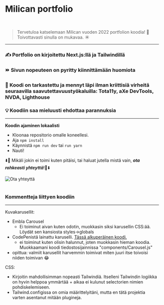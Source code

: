 # Milican portfolio

![<img align="left" alt="built with <3">](http://ForTheBadge.com/images/badges/built-with-love.svg)
![<img align="left" alt="Made with React">](https://forthebadge.com/images/badges/powered-by-coffee.svg)

> Tervetuloa katselemaan Milican vuoden 2022 portfolion koodia! 👋 </br> Toivottavasti sinulla on mukavaa. ☀️

---

### ✍️ Portfolio on kirjoitettu Next.js:llä ja Tailwindillä

### ⏩ Sivun nopeuteen on pyritty kiinnittämään huomiota

### 🔎 Koodi on tarkastettu ja mennyt läpi ilman kriittisiä virheitä seuraavilla saavutettavuustyökaluilla: Tota11y, aXe DevTools, NVDA, Lighthouse

### 💡 Koodiin saa mieluusti ehdottaa parannuksia

---

**Koodin ajaminen lokaalisti**

- Kloonaa repositorio omalle koneellesi.
- Aja
  `npm install`
- Käynnistä `npm run dev` tai `run yarn `
- Nauti!
  </br>

⬇️💬 Mikäli jokin ei toimi kuten pitäisi, tai haluat jutella mistä vain, **_ota rohkeasti yhteyttä_**!💬⬇️

[<img align="left" alt="Ota yhteyttä" src="https://camo.githubusercontent.com/571384769c09e0c66b45e39b5be70f68f552db3e2b2311bc2064f0d4a9f5983b/68747470733a2f2f696d672e736869656c64732e696f2f62616467652f476d61696c2d4431343833363f7374796c653d666f722d7468652d6261646765266c6f676f3d676d61696c266c6f676f436f6c6f723d7768697465"/>][gmail]

<br>
<br>

### Kommentteja liittyen koodiin

---

Kuvakarusellit:

- Embla Carousel
  - Ei toiminut aivan kuten odotin, muokkasin siksi karusellin CSS:ää. Löydät sen kansiosta styles->globals
- CodePenistä lainattu karuselli. <a href="https://codepen.io/tacotoemeck/pen/Jjbjgpy?editors=0010"> Tässä alkuperäinen koodi. </a>
  - ei toiminut kuten olisin halunnut, joten muokkasin hieman koodia. Muokkaamani koodi tiedostosijainnissa "components/Carousel.js"
- opittua: valmiit karusellit harvemmin toimivat miten juuri itse toivoisi niiden toimivan 😂

CSS:

- Kirjoitin mahdollisimman nopeasti Tailwindiä. Itselleni Tailwindin logiikka on hyvin helppoa ymmärtää + aikaa ei kulunut selectorien nimien pohdiskelemiseen.
- Tailwind.configissa on omia määrittelyitäni, mutta en tätä projektia varten asentanut mitään plugineja.

[gmail]: mailto:milica1krivokapic@gmail.com
